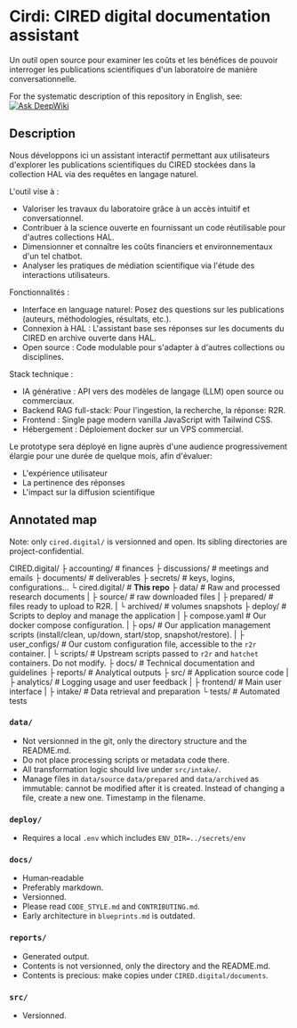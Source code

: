 # Cirdi: CIRED digital documentation assistant

Un outil open source pour examiner les coûts et les bénéfices de pouvoir interroger les publications scientifiques d'un laboratoire de manière conversationnelle.

For the systematic description of this repository in English, see: [![Ask DeepWiki](https://deepwiki.com/badge.svg)](https://deepwiki.com/MinhHaDuong/cired.digital)

## Description

Nous développons ici un assistant interactif permettant aux utilisateurs d'explorer les publications scientifiques du CIRED stockées dans la collection HAL via des requêtes en langage naturel.

L'outil vise à :

- Valoriser les travaux du laboratoire grâce à un accès intuitif et conversationnel.
- Contribuer à la science ouverte en fournissant un code réutilisable pour d'autres collections HAL.
- Dimensionner et connaître les coûts financiers et environnementaux d'un tel chatbot.
- Analyser les pratiques de médiation scientifique via l'étude des interactions utilisateurs.

Fonctionnalités :

-    Interface en language naturel: Posez des questions sur les publications (auteurs, méthodologies, résultats, etc.).
-    Connexion à HAL : L'assistant base ses réponses sur les documents du CIRED en archive ouverte dans HAL.
-    Open source : Code modulable pour s'adapter à d'autres collections ou disciplines.

Stack technique :

-    IA générative : API vers des modèles de langage (LLM) open source ou commerciaux.
-    Backend RAG full-stack: Pour l'ingestion, la recherche, la réponse: R2R.
-    Frontend : Single page modern vanilla JavaScript with Tailwind CSS.
-    Hébergement : Déploiement docker sur un VPS commercial.

Le prototype sera déployé en ligne auprès d'une audience progressivement élargie pour une durée de quelque mois, afin d'évaluer:

-    L'expérience utilisateur
-    La pertinence des réponses
-    L'impact sur la diffusion scientifique

## Annotated map

Note: only `cired.digital/` is versionned and open. Its sibling directories are project-confidential.

CIRED.digital/
├ accounting/       # finances
├ discussions/      # meetings and emails
├ documents/        # deliverables
├ secrets/          # keys, logins, configurations...
└ cired.digital/    # **This repo**
  ├ data/             # Raw and processed research documents
  | ├ source/           # raw downloaded files
  | ├ prepared/         # files ready to upload to R2R.
  | └ archived/         # volumes snapshots
  ├ deploy/           # Scripts to deploy and manage the application
  | ├ compose.yaml      # Our docker compose configuration.
  | ├ ops/              # Our application management scripts (install/clean, up/down, start/stop, snapshot/restore).
  | ├ user_configs/     # Our custom configuration file, accessible to the `r2r` container.
  | └ scripts/          # Upstream scripts passed to `r2r` and `hatchet` containers. Do not modify.
  ├ docs/             # Technical documentation and guidelines
  ├ reports/          # Analytical outputs
  ├ src/              # Application source code
  | ├ analytics/        # Logging usage and user feedback
  | ├ frontend/         # Main user interface
  | ├ intake/           # Data retrieval and preparation
  └ tests/            # Automated tests


### `data/`
- Not versionned in the git, only the directory structure and the README.md.
- Do not place processing scripts or metadata code there.
- All transformation logic should live under `src/intake/`.
- Manage files in `data/source` `data/prepared` and `data/archived` as immutable: cannot be modified after it is created. Instead of changing a file, create a new one. Timestamp in the filename.

### `deploy/`
- Requires a local `.env` which includes `ENV_DIR=../secrets/env`

### `docs/`
- Human‑readable
- Preferably markdown.
- Versionned.
- Please read `CODE_STYLE.md` and  `CONTRIBUTING.md`.
- Early architecture in `blueprints.md` is outdated.

### `reports/`
- Generated output.
- Contents is not versionned, only the directory and the README.md.
- Contents is precious: make copies under `CIRED.digital/documents`.

### `src/`
- Versionned.
